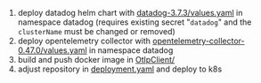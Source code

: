 1. deploy datadog helm chart with [datadog-3.7.3/values.yaml](datadog-3.7.3/values.yaml) in namespace datadog (requires existing secret "``datadog``" and the ``clusterName`` must be changed or removed)
2. deploy opentelemetry collector with [opentelemetry-collector-0.47.0/values.yaml](opentelemetry-collector-0.47.0/values.yaml) in namespace datadog
3. build and push docker image in [OtlpClient/](OtlpClient/)
4. adjust repository in [deployment.yaml](deployment.yaml) and deploy to k8s